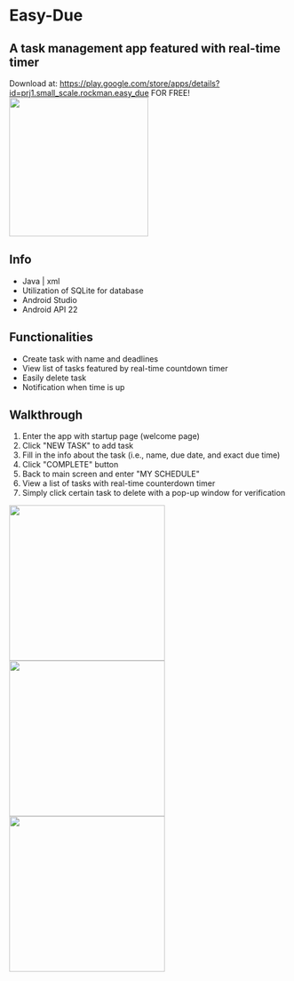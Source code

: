 # Easy-Due 
## A task management app featured with real-time timer
Download at: https://play.google.com/store/apps/details?id=prj1.small_scale.rockman.easy_due FOR FREE!
<img src="https://user-images.githubusercontent.com/30460622/38840292-bb558ece-4193-11e8-87e3-39c665b27a22.jpg" width="250">

## Info
- Java | xml
- Utilization of SQLite for database
- Android Studio
- Android API 22

## Functionalities
- Create task with name and deadlines
- View list of tasks featured by real-time countdown timer
- Easily delete task
- Notification when time is up

## Walkthrough
1. Enter the app with startup page (welcome page)
2. Click "NEW TASK" to add task
3. Fill in the info about the task (i.e., name, due date, and exact due time)
4. Click "COMPLETE" button
5. Back to main screen and enter "MY SCHEDULE"
6. View a list of tasks with real-time counterdown timer
7. Simply click certain task to delete with a pop-up window for verification

<img src="https://user-images.githubusercontent.com/30460622/38838071-737044a0-4189-11e8-8359-b696135be5c2.JPG" width="280"> <img src="https://user-images.githubusercontent.com/30460622/38838072-7389ba66-4189-11e8-8d16-3e04a459fd5a.JPG" width="280"> <img src="https://user-images.githubusercontent.com/30460622/38838070-735a3eb2-4189-11e8-9b22-cf4ae6a2a756.JPG" width="280">
